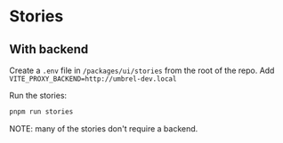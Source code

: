 # Stories

## With backend

Create a `.env` file in `/packages/ui/stories` from the root of the repo. Add `VITE_PROXY_BACKEND=http://umbrel-dev.local`

Run the stories:

```sh
pnpm run stories
```

NOTE: many of the stories don't require a backend.

